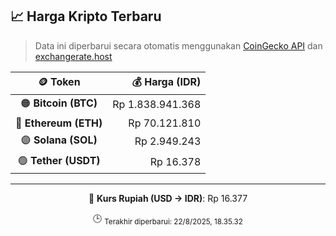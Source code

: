 

<!-- HARGA_KRIPTO -->
## 📈 Harga Kripto Terbaru

> Data ini diperbarui secara otomatis menggunakan [CoinGecko API](https://www.coingecko.com/) dan [exchangerate.host](https://exchangerate.host/)

<div align="center">

| 🪙 Token | 💰 Harga (IDR) |
|:------:|---------------:|
| 🟠 **Bitcoin (BTC)**   | Rp 1.838.941.368 |
| 🔵 **Ethereum (ETH)**  | Rp 70.121.810 |
| 🟣 **Solana (SOL)**    | Rp 2.949.243 |
| 🟢 **Tether (USDT)**   | Rp 16.378 |

---

💱 **Kurs Rupiah (USD → IDR)**: Rp 16.377

🕒 <sub>Terakhir diperbarui: 22/8/2025, 18.35.32</sub>

</div>
<!-- /HARGA_KRIPTO -->